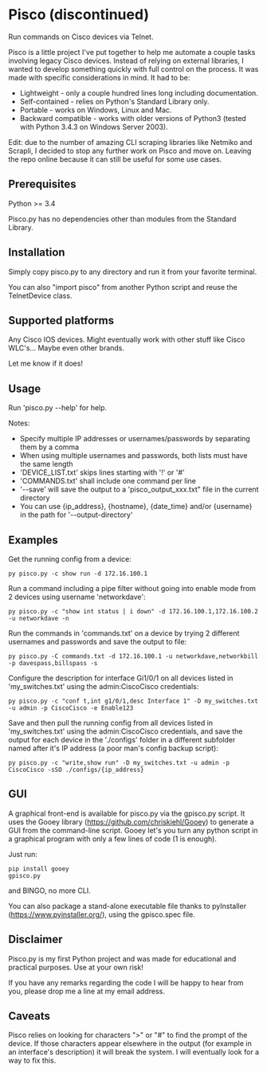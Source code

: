 # Pisco (discontinued)

Run commands on Cisco devices via Telnet.

Pisco is a little project I've put together to help me automate a couple tasks involving legacy Cisco devices. 
Instead of relying on external libraries, I wanted to develop something quickly with full control on the process.
It was made with specific considerations in mind. It had to be:

- Lightweight - only a couple hundred lines long including documentation.
- Self-contained - relies on Python's Standard Library only.
- Portable - works on Windows, Linux and Mac.
- Backward compatible - works with older versions of Python3 (tested with Python 3.4.3 on Windows Server 2003).

Edit: due to the number of amazing CLI scraping libraries like Netmiko and Scrapli, I decided to stop any further work on Pisco and move on. Leaving the repo online because it can still be useful for some use cases.


## Prerequisites

Python >= 3.4

Pisco.py has no dependencies other than modules from the Standard Library.
  


## Installation

Simply copy pisco.py to any directory and run it from your favorite terminal.

You can also "import pisco" from another Python script and reuse the TelnetDevice class.
  


## Supported platforms

Any Cisco IOS devices. Might eventually work with other stuff like Cisco WLC's... Maybe even other brands.

Let me know if it does!
  

## Usage

Run 'pisco.py --help' for help.

Notes:
- Specify multiple IP addresses or usernames/passwords by separating them by a comma
- When using multiple usernames and passwords, both lists must have the same length
- 'DEVICE_LIST.txt' skips lines starting with '!' or '#'
- 'COMMANDS.txt' shall include one command per line
- '--save' will save the output to a 'pisco_output_xxx.txt" file in the current directory
- You can use {ip_address}, {hostname}, {date_time} and/or {username} in the path for '--output-directory'


## Examples

Get the running config from a device:
```
py pisco.py -c show run -d 172.16.100.1
```
Run a command including a pipe filter without going into enable mode from 2 devices using username 'networkdave':
```
py pisco.py -c "show int status | i down" -d 172.16.100.1,172.16.100.2 -u networkdave -n
```
Run the commands in 'commands.txt' on a device by trying 2 different usernames and passwords and save the output to file:
```
py pisco.py -C commands.txt -d 172.16.100.1 -u networkdave,networkbill -p davespass,billspass -s
```
Configure the description for interface Gi1/0/1 on all devices listed in 'my_switches.txt' using the admin:CiscoCisco credentials:
```
py pisco.py -c "conf t,int g1/0/1,desc Interface 1" -D my_switches.txt -u admin -p CiscoCisco -e Enable123
```
Save and then pull the running config from all devices listed in 'my_switches.txt' using the admin:CiscoCisco credentials, and save the output for each device in the './configs' folder in a different subfolder named after it's IP address (a poor man's config backup script):
```
py pisco.py -c "write,show run" -D my_switches.txt -u admin -p CiscoCisco -sSO ./configs/{ip_address}
```
 
 
## GUI

A graphical front-end is available for pisco.py via the gpisco.py script. It uses the Gooey library (https://github.com/chriskiehl/Gooey) to generate a GUI from the command-line script. Gooey let's you turn any python script in a graphical program with only a few lines of code (1 is enough).

Just run:

```
pip install gooey
gpisco.py
```

and BINGO, no more CLI.

You can also package a stand-alone executable file thanks to pyInstaller (https://www.pyinstaller.org/), using the gpisco.spec file.


## Disclaimer

Pisco.py is my first Python project and was made for educational and practical purposes. Use at your own risk!

If you have any remarks regarding the code I will be happy to hear from you, please drop me a line at my email address.


## Caveats

Pisco relies on looking for characters ">" or "#" to find the prompt of the device. If those characters appear elsewhere in the output (for example in an interface's description) it will break the system. I will eventually look for a way to fix this.
